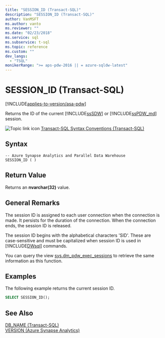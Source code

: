 ```yaml
---
title: "SESSION_ID (Transact-SQL)"
description: "SESSION_ID (Transact-SQL)"
author: VanMSFT
ms.author: vanto
ms.reviewer: ""
ms.date: "02/23/2018"
ms.service: sql
ms.subservice: t-sql
ms.topic: reference
ms.custom: ""
dev_langs:
  - "TSQL"
monikerRange: ">= aps-pdw-2016 || = azure-sqldw-latest"
---
```

# SESSION_ID (Transact-SQL)
[!INCLUDE[applies-to-version/asa-pdw](../../includes/applies-to-version/asa-pdw.md)]

  Returns the ID of the current [!INCLUDE[ssSDW](../../includes/sssdw-md.md)] or [!INCLUDE[ssPDW_md](../../includes/sspdw-md.md)] session.  
  
 ![Topic link icon](../../database-engine/configure-windows/media/topic-link.gif "Topic link icon") [Transact-SQL Syntax Conventions &#40;Transact-SQL&#41;](../../t-sql/language-elements/transact-sql-syntax-conventions-transact-sql.md)  
  
## Syntax  
  
```syntaxsql  
-- Azure Synapse Analytics and Parallel Data Warehouse  
SESSION_ID ( )  
```  
  
## Return Value  
 Returns an **nvarchar(32)** value.  
  
## General Remarks  
 The session ID is assigned to each user connection when the connection is made. It persists for the duration of the connection. When the connection ends, the session ID is released.  
  
 The session ID begins with the alphabetical characters 'SID'. These are case-sensitive and must be capitalized when session ID is used in [!INCLUDE[DWsql](../../includes/dwsql-md.md)] commands.  
  
 You can query the view [sys.dm_pdw_exec_sessions](../../relational-databases/system-dynamic-management-views/sys-dm-pdw-exec-sessions-transact-sql.md) to retrieve the same information as this function.  
  
## Examples  
 The following example returns the current session ID.  
  
```sql  
SELECT SESSION_ID();  
```  
  
## See Also  
 [DB_NAME &#40;Transact-SQL&#41;](../../t-sql/functions/db-name-transact-sql.md)   
 [VERSION &#40;Azure Synapse Analytics&#41;](../../t-sql/functions/version-transact-sql-configuration-functions.md)
  
  
